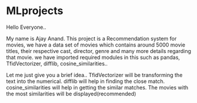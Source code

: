 # MLprojects

Hello Everyone..

My name is Ajay Anand.
This project is a Recommendation system for movies, we have a data set of movies which contains around 5000 movie titles, their respective cast, director, genre and many more details regarding that movie.
we have imported required modules in this such as pandas, TfidVectorizer, difflib, cosine_similarities..

Let me just give you a brief idea..
TfidVectorizer will be transforming the text into the numerical.
difflib will help in finding the close match.
cosine_similarities will help in getting the similar matches.
The movies with the most similarities will be displayed(recommended) 
